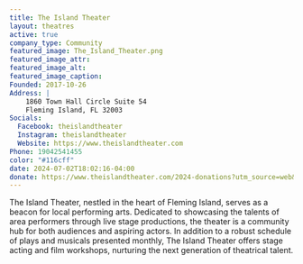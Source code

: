 ```yaml
---
title: The Island Theater
layout: theatres
active: true
company_type: Community
featured_image: The_Island_Theater.png
featured_image_attr:
featured_image_alt:
featured_image_caption:
Founded: 2017-10-26
Address: |
    1860 Town Hall Circle Suite 54
    Fleming Island, FL 32003
Socials: 
  Facebook: theislandtheater
  Instagram: theislandtheater
  Website: https://www.theislandtheater.com
Phone: 19042541455
color: "#116cff"
date: 2024-07-02T18:02:16-04:00
donate: https://www.theislandtheater.com/2024-donations?utm_source=web&utm_medium=jaxplays&utm_campaign=donate_btn
---
```

The Island Theater, nestled in the heart of Fleming Island, serves as a beacon for local performing arts. Dedicated to showcasing the talents of area performers through live stage productions, the theater is a community hub for both audiences and aspiring actors. In addition to a robust schedule of plays and musicals presented monthly, The Island Theater offers stage acting and film workshops, nurturing the next generation of theatrical talent.